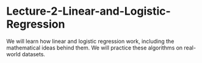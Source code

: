 # Lecture-2-Linear-and-Logistic-Regression
We will learn how linear and logistic regression work, including the mathematical ideas behind them. We will practice these algorithms on real-world datasets.
